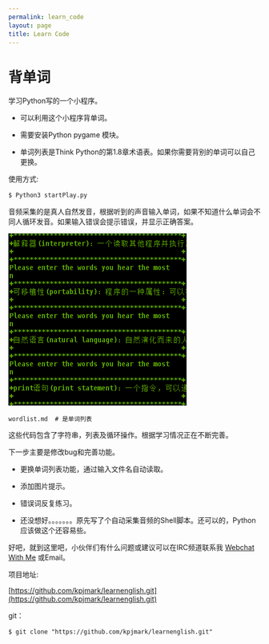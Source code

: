 ```yaml
---
permalink: learn_code
layout: page
title: Learn Code
---
```


# 背单词

学习Python写的一个小程序。

- 可以利用这个小程序背单词。

- 需要安装Python pygame 模块。

- 单词列表是Think Python的第1.8章术语表。如果你需要背别的单词可以自己更换。

使用方式:

```python
$ Python3 startPlay.py
```

音频采集的是真人自然发音，根据听到的声音输入单词，如果不知道什么单词会不同人循环发音。如果输入错误会提示错误，并显示正确答案。

![](/images/code_info.png)

```
wordlist.md  # 是单词列表
```

这些代码包含了字符串，列表及循环操作。根据学习情况正在不断完善。

下一步主要是修改bug和完善功能。

- 更换单词列表功能，通过输入文件名自动读取。

- 添加图片提示。

- 错误词反复练习。

- 还没想好。。。。。。。原先写了个自动采集音频的Shell脚本。还可以的，Python应该做这个还容易些。

好吧，就到这里吧，小伙伴们有什么问题或建议可以在IRC频道联系我 [Webchat With Me](https://webchat.freenode.net/#Learn_Together) 或Email。

项目地址: 

[https://github.com/kpjmark/learnenglish.git](https://github.com/kpjmark/learnenglish.git)

git：

```
$ git clone "https://github.com/kpjmark/learnenglish.git"
```
